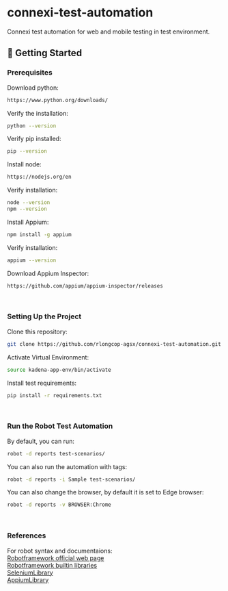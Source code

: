 # connexi-test-automation
Connexi test automation for web and mobile testing in test environment.

## 🚀 Getting Started
### Prerequisites
Download python: 
```bash
https://www.python.org/downloads/
```
Verify the installation:
``` bash
python --version
```
Verify pip installed:
``` bash
pip --version
```
Install node: 
```bash
https://nodejs.org/en
```
Verify installation:
```bash
node --version
npm --version
```
Install Appium:
```bash
npm install -g appium
```
Verify installation:
```bash
appium --version
```
Download Appium Inspector: 
```bash
https://github.com/appium/appium-inspector/releases
```
<br>

### Setting Up the Project
Clone this repository:
``` bash
git clone https://github.com/rlongcop-agsx/connexi-test-automation.git
```
Activate Virtual Environment:
```bash
source kadena-app-env/bin/activate
```
Install test requirements:
```bash
pip install -r requirements.txt
```

<br>

### Run the Robot Test Automation
By default, you can run:
```bash
robot -d reports test-scenarios/
```
You can also run the automation with tags:
```bash
robot -d reports -i Sample test-scenarios/
```
You can also change the browser, by default it is set to Edge browser:
```bash
robot -d reports -v BROWSER:Chrome
```

<br>

### References
For robot syntax and documentaions:<br>
<a href="https://robotframework.org/">Robotframework official web page</a><br>
<a href="https://robotframework.org/?tab=builtin#resources">Robotframework builtin libraries</a><br>
<a href="https://robotframework.org/SeleniumLibrary/SeleniumLibrary.html">SeleniumLibrary</a><br>
<a href="https://serhatbolsu.github.io/robotframework-appiumlibrary/AppiumLibrary.html#library-documentation-top">AppiumLibrary</a>
